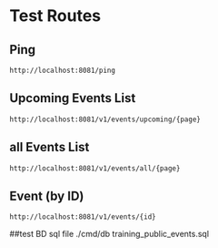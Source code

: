 # Test Routes

## Ping

`http://localhost:8081/ping`

## Upcoming Events List

`http://localhost:8081/v1/events/upcoming/{page}`

## all Events List
`http://localhost:8081/v1/events/all/{page}`

## Event (by ID)

`http://localhost:8081/v1/events/{id}`

##test BD sql file ./cmd/db training_public_events.sql